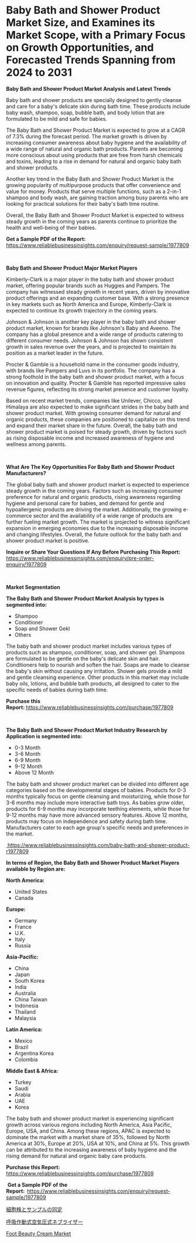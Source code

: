 <p><h1>Baby Bath and Shower Product Market Size, and Examines its Market Scope, with a Primary Focus on Growth Opportunities, and Forecasted Trends Spanning from 2024 to 2031</h1></p><p><strong>Baby Bath and Shower Product Market Analysis and Latest Trends</strong></p>
<p><p>Baby bath and shower products are specially designed to gently cleanse and care for a baby's delicate skin during bath time. These products include baby wash, shampoo, soap, bubble bath, and body lotion that are formulated to be mild and safe for babies.</p><p>The Baby Bath and Shower Product Market is expected to grow at a CAGR of 7.3% during the forecast period. The market growth is driven by increasing consumer awareness about baby hygiene and the availability of a wide range of natural and organic bath products. Parents are becoming more conscious about using products that are free from harsh chemicals and toxins, leading to a rise in demand for natural and organic baby bath and shower products.</p><p>Another key trend in the Baby Bath and Shower Product Market is the growing popularity of multipurpose products that offer convenience and value for money. Products that serve multiple functions, such as a 2-in-1 shampoo and body wash, are gaining traction among busy parents who are looking for practical solutions for their baby's bath time routine.</p><p>Overall, the Baby Bath and Shower Product Market is expected to witness steady growth in the coming years as parents continue to prioritize the health and well-being of their babies.</p></p>
<p><strong>Get a Sample PDF of the Report:&nbsp;</strong> <a href="https://www.reliablebusinessinsights.com/enquiry/request-sample/1977809">https://www.reliablebusinessinsights.com/enquiry/request-sample/1977809</a></p>
<p>&nbsp;</p>
<p><strong>Baby Bath and Shower Product Major Market Players</strong></p>
<p><p>Kimberly-Clark is a major player in the baby bath and shower product market, offering popular brands such as Huggies and Pampers. The company has witnessed steady growth in recent years, driven by innovative product offerings and an expanding customer base. With a strong presence in key markets such as North America and Europe, Kimberly-Clark is expected to continue its growth trajectory in the coming years.</p><p>Johnson & Johnson is another key player in the baby bath and shower product market, known for brands like Johnson's Baby and Aveeno. The company has a global presence and a wide range of products catering to different consumer needs. Johnson & Johnson has shown consistent growth in sales revenue over the years, and is projected to maintain its position as a market leader in the future.</p><p>Procter & Gamble is a household name in the consumer goods industry, with brands like Pampers and Luvs in its portfolio. The company has a strong foothold in the baby bath and shower product market, with a focus on innovation and quality. Procter & Gamble has reported impressive sales revenue figures, reflecting its strong market presence and customer loyalty.</p><p>Based on recent market trends, companies like Unilever, Chicco, and Himalaya are also expected to make significant strides in the baby bath and shower product market. With growing consumer demand for natural and organic products, these companies are positioned to capitalize on this trend and expand their market share in the future. Overall, the baby bath and shower product market is poised for steady growth, driven by factors such as rising disposable income and increased awareness of hygiene and wellness among parents.</p></p>
<p>&nbsp;</p>
<p><strong>What Are The Key Opportunities For Baby Bath and Shower Product Manufacturers?</strong></p>
<p><p>The global baby bath and shower product market is expected to experience steady growth in the coming years. Factors such as increasing consumer preference for natural and organic products, rising awareness regarding hygiene and personal care for babies, and demand for gentle and hypoallergenic products are driving the market. Additionally, the growing e-commerce sector and the availability of a wide range of products are further fueling market growth. The market is projected to witness significant expansion in emerging economies due to the increasing disposable income and changing lifestyles. Overall, the future outlook for the baby bath and shower product market is positive.</p></p>
<p><strong>Inquire or Share Your Questions If Any Before Purchasing This Report:</strong> <a href="https://www.reliablebusinessinsights.com/enquiry/pre-order-enquiry/1977809">https://www.reliablebusinessinsights.com/enquiry/pre-order-enquiry/1977809</a></p>
<p>&nbsp;</p>
<p><strong>Market Segmentation</strong></p>
<p><strong>The Baby Bath and Shower Product Market Analysis by types is segmented into:</strong></p>
<p><ul><li>Shampoo</li><li>Conditioner</li><li>Soap and Shower Gekl</li><li>Others</li></ul></p>
<p><p>The baby bath and shower product market includes various types of products such as shampoo, conditioner, soap, and shower gel. Shampoos are formulated to be gentle on the baby's delicate skin and hair. Conditioners help to nourish and soften the hair. Soaps are made to cleanse the baby's skin without causing any irritation. Shower gels provide a mild and gentle cleansing experience. Other products in this market may include baby oils, lotions, and bubble bath products, all designed to cater to the specific needs of babies during bath time.</p></p>
<p><strong>Purchase this Report:&nbsp;</strong><a href="https://www.reliablebusinessinsights.com/purchase/1977809">https://www.reliablebusinessinsights.com/purchase/1977809</a></p>
<p>&nbsp;</p>
<p><strong>The Baby Bath and Shower Product Market Industry Research by Application is segmented into:</strong></p>
<p><ul><li>0-3 Month</li><li>3-6 Month</li><li>6-9 Month</li><li>9-12 Month</li><li>Above 12 Month</li></ul></p>
<p><p>The baby bath and shower product market can be divided into different age categories based on the developmental stages of babies. Products for 0-3 months typically focus on gentle cleansing and moisturizing, while those for 3-6 months may include more interactive bath toys. As babies grow older, products for 6-9 months may incorporate teething elements, while those for 9-12 months may have more advanced sensory features. Above 12 months, products may focus on independence and safety during bath time. Manufacturers cater to each age group's specific needs and preferences in the market.</p></p>
<p><a href="https://www.reliablebusinessinsights.com/baby-bath-and-shower-product-r1977809">&nbsp;https://www.reliablebusinessinsights.com/baby-bath-and-shower-product-r1977809</a></p>
<p><strong>In terms of Region, the Baby Bath and Shower Product Market Players available by Region are:</strong></p>
<p>
    <p> <strong> North America: </strong>
        <ul>
            <li>United States</li>
            <li>Canada</li>
        </ul>
        </p> 
    <p> <strong> Europe: </strong>
        <ul>
            <li>Germany</li>
            <li>France</li>
            <li>U.K.</li>
            <li>Italy</li>
            <li>Russia</li>
        </ul>
        </p> 
    <p> <strong> Asia-Pacific: </strong>
        <ul>
            <li>China</li>
            <li>Japan</li>
            <li>South Korea</li>
            <li>India</li>
            <li>Australia</li>
            <li>China Taiwan</li>
            <li>Indonesia</li>
            <li>Thailand</li>
            <li>Malaysia</li>
        </ul>
        </p> 
    <p> <strong> Latin America: </strong>
        <ul>
            <li>Mexico</li>
            <li>Brazil</li>
            <li>Argentina Korea</li>
            <li>Colombia</li>
        </ul>
        </p> 
    <p> <strong> Middle East & Africa: </strong>
        <ul>
            <li>Turkey</li>
            <li>Saudi</li>
            <li>Arabia</li>
            <li>UAE</li>
            <li>Korea</li>
        </ul>
    </p>
    </p>
<p><p>The baby bath and shower product market is experiencing significant growth across various regions including North America, Asia Pacific, Europe, USA, and China. Among these regions, APAC is expected to dominate the market with a market share of 35%, followed by North America at 30%, Europe at 20%, USA at 10%, and China at 5%. This growth can be attributed to the increasing awareness of baby hygiene and the rising demand for natural and organic baby care products.</p></p>
<p><strong>Purchase this Report: </strong><a href="https://www.reliablebusinessinsights.com/purchase/1977809">https://www.reliablebusinessinsights.com/purchase/1977809</a></p>
<p>&nbsp;<strong>Get a Sample PDF of the Report:&nbsp;&nbsp;</strong><a href="https://www.reliablebusinessinsights.com/enquiry/request-sample/1977809">https://www.reliablebusinessinsights.com/enquiry/request-sample/1977809</a></p>
<p><strong></strong></p>
<p><p><a href="https://medium.com/@garnett961981/%E7%B4%B0%E8%83%9E%E6%A0%AA%E3%81%A8%E3%82%B5%E3%83%B3%E3%83%97%E3%83%AB%E8%AD%98%E5%88%A5%E5%B8%82%E5%A0%B4-2024%E5%B9%B4%E3%81%8B%E3%82%892031%E5%B9%B4%E3%81%AE%E3%82%B0%E3%83%AD%E3%83%BC%E3%83%90%E3%83%AB%E5%B8%82%E5%A0%B4%E5%8B%95%E5%90%91%E3%81%A8%E8%B2%A9%E5%A3%B2%E3%83%88%E3%83%AC%E3%83%B3%E3%83%89-8f27d41a2a96">細胞株とサンプルの同定</a></p><p><a href="https://medium.com/@ifhhndtz21/%E3%82%B0%E3%83%AD%E3%83%BC%E3%83%90%E3%83%AB%E3%81%AA%E5%91%BC%E5%90%B8%E4%BD%9C%E5%8B%95%E5%BC%8F%E6%B0%97%E5%9C%A7%E5%BC%8F%E3%83%8D%E3%83%96%E3%83%A9%E3%82%A4%E3%82%B6%E3%83%BC%E5%B8%82%E5%A0%B4%E3%82%BB%E3%82%AF%E3%82%BF%E3%83%BC-%E7%A8%AE%E9%A1%9E-%E3%82%A2%E3%83%97%E3%83%AA%E3%82%B1%E3%83%BC%E3%82%B7%E3%83%A7%E3%83%B3-%E5%B8%82%E5%A0%B4%E3%83%97%E3%83%AC%E3%82%A4%E3%83%A4%E3%83%BC%E3%81%AE%E6%88%A6%E7%95%A5-%E5%9C%B0%E5%9F%9F%E3%81%AE%E6%88%90%E9%95%B7%E3%81%AE%E8%A6%8B%E8%A7%A3-%E3%81%8A%E3%82%88%E3%81%B3%E5%B0%86%E6%9D%A5%E3%81%AE%E4%BA%88%E6%B8%AC-2024%E5%B9%B4-2031%E5%B9%B4-9ce4b1ecbac4">呼吸作動式空気圧式ネブライザー</a></p><p><a href="https://github.com/EveKerluke2023/Market-Research-Report-List-1/blob/main/foot-beauty-cream-market.md">Foot Beauty Cream Market</a></p></p>